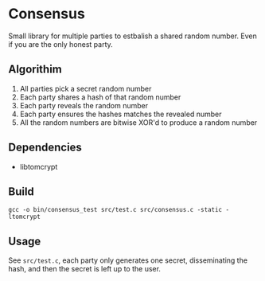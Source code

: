 # Consensus

Small library for multiple parties to estbalish a shared random number. Even if you are the only honest party.

## Algorithim

1. All parties pick a secret random number
2. Each party shares a hash of that random number
3. Each party reveals the random number
4. Each party ensures the hashes matches the revealed number
5. All the random numbers are bitwise XOR'd to produce a random number

## Dependencies

- libtomcrypt

## Build

```
gcc -o bin/consensus_test src/test.c src/consensus.c -static -ltomcrypt
```

## Usage

See `src/test.c`, each party only generates one secret, disseminating the hash, and then the secret is left up to the user.
